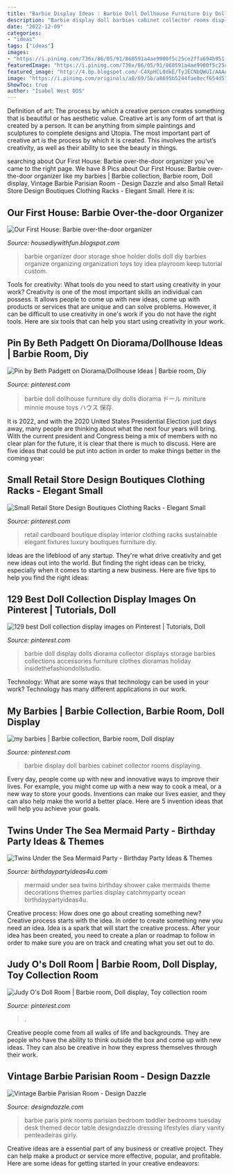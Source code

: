 ```yaml
---
title: "Barbie Display Ideas : Barbie Doll Dollhouse Furniture Diy Dolls Diorama ドール Miniture Minnie Mouse Toys ハウス 保存"
description: "Barbie display doll barbies cabinet collector rooms displaying"
date: "2022-12-09"
categories:
- "ideas"
tags: ["ideas"]
images:
- "https://i.pinimg.com/736x/86/05/91/860591a4ae9900f5c25ce2ffa694b951.jpg"
featuredImage: "https://i.pinimg.com/736x/86/05/91/860591a4ae9900f5c25ce2ffa694b951.jpg"
featured_image: "http://4.bp.blogspot.com/-C4XpHCL0dkE/TyJECNbQWUI/AAAAAAAAYYA/eLuSz3mnPwE/s1600/DSC02842.jpg"
image: "https://i.pinimg.com/originals/a8/69/5b/a8695b5244fae8ecf654d51b90a41755.jpg"
ShowToc: true
author: "Isabel West DDS"
---
```



Definition of art: The process by which a creative person creates something that is beautiful or has aesthetic value.
Creative art is any form of art that is created by a person. It can be anything from simple paintings and sculptures to complete designs and Utopia. The most important part of creative art is the process by which it is created. This involves the artist’s creativity, as well as their ability to see the beauty in things.

	

		
searching about Our First House: Barbie over-the-door organizer you've came to the right page. We have 8 Pics about Our First House: Barbie over-the-door organizer like my barbies | Barbie collection, Barbie room, Doll display, Vintage Barbie Parisian Room - Design Dazzle and also Small Retail Store Design Boutiques Clothing Racks - Elegant Small. Here it is:
		
    
## Our First House: Barbie Over-the-door Organizer

<img loading=lazy src="http://4.bp.blogspot.com/-C4XpHCL0dkE/TyJECNbQWUI/AAAAAAAAYYA/eLuSz3mnPwE/s1600/DSC02842.jpg" onerror="this.onerror=null;this.src='https://tse3.mm.bing.net/th?id=OIP.4Q39kjJV3RaZ7aIx7jtZ-AHaJ4&amp;pid=15.1';" alt="Our First House: Barbie over-the-door organizer">

_Source: housediywithfun.blogspot.com_

>barbie organizer door storage shoe holder dolls doll diy barbies organize organizing organization toys toy idea playroom keep tutorial custom. 

	

Tools for creativity: What tools do you need to start using creativity in your work?
Creativity is one of the most important skills an individual can possess. It allows people to come up with new ideas, come up with products or services that are unique and can solve problems. However, it can be difficult to use creativity in one's work if you do not have the right tools. Here are six tools that can help you start using creativity in your work.

    
## Pin By Beth Padgett On Diorama/Dollhouse Ideas | Barbie Room, Diy

<img loading=lazy src="https://i.pinimg.com/736x/86/05/91/860591a4ae9900f5c25ce2ffa694b951.jpg" onerror="this.onerror=null;this.src='https://tse3.mm.bing.net/th?id=OIP.AWPG-OTGTEWj3dsu2797mAHaIX&amp;pid=15.1';" alt="Pin by Beth Padgett on Diorama/Dollhouse Ideas | Barbie room, Diy">

_Source: pinterest.com_

>barbie doll dollhouse furniture diy dolls diorama ドール miniture minnie mouse toys ハウス 保存. 

	

It is 2022, and with the 2020 United States Presidential Election just days away, many people are thinking about what the next four years will bring. With the current president and Congress being a mix of members with no clear plan for the future, it is clear that there is much to discuss. Here are five ideas that could be put into action in order to make things better in the coming year: 

    
## Small Retail Store Design Boutiques Clothing Racks - Elegant Small

<img loading=lazy src="https://i.pinimg.com/originals/a8/69/5b/a8695b5244fae8ecf654d51b90a41755.jpg" onerror="this.onerror=null;this.src='https://tse1.mm.bing.net/th?id=OIP.JST872MuIAkOFECUYk9i1gHaLG&amp;pid=15.1';" alt="Small Retail Store Design Boutiques Clothing Racks - Elegant Small">

_Source: pinterest.com_

>retail cardboard boutique display interior clothing racks sustainable elegant fixtures luxury boutiques furniture diy. 

	

Ideas are the lifeblood of any startup. They're what drive creativity and get new ideas out into the world. But finding the right ideas can be tricky, especially when it comes to starting a new business. Here are five tips to help you find the right ideas: 

    
## 129 Best Doll Collection Display Images On Pinterest | Tutorials, Doll

<img loading=lazy src="https://i.pinimg.com/736x/40/54/64/405464505631b704aa58543a60299cd9--barbie-room-barbie-dolls.jpg" onerror="this.onerror=null;this.src='https://tse1.mm.bing.net/th?id=OIP.xKcR6oRBOlECU1gh-9OIxAHaLH&amp;pid=15.1';" alt="129 best Doll collection display images on Pinterest | Tutorials, Doll">

_Source: pinterest.com_

>barbie doll display dolls diorama collector displays storage barbies collections accessories furniture clothes dioramas holiday insidethefashiondollstudio. 

	

Technology: What are some ways that technology can be used in your work?
Technology has many different applications in our work.

    
## My Barbies | Barbie Collection, Barbie Room, Doll Display

<img loading=lazy src="https://i.pinimg.com/originals/c9/4d/31/c94d311835d6aad38c89fe92317f35d4.jpg" onerror="this.onerror=null;this.src='https://tse3.mm.bing.net/th?id=OIP.xuWHaCmxgxI25A6CB5c8yAHaFj&amp;pid=15.1';" alt="my barbies | Barbie collection, Barbie room, Doll display">

_Source: pinterest.com_

>barbie display doll barbies cabinet collector rooms displaying. 

	

Every day, people come up with new and innovative ways to improve their lives. For example, you might come up with a new way to cook a meal, or a new way to store your goods. Inventions can make our lives easier, and they can also help make the world a better place. Here are 5 invention ideas that will help you achieve your goals.

    
## Twins Under The Sea Mermaid Party - Birthday Party Ideas &amp; Themes

<img loading=lazy src="http://www.birthdaypartyideas4u.com/wp-content/uploads/2016/11/Twins-Under-the-Sea-Mermaid-Birthday-Party-Cake-600x788.jpeg" onerror="this.onerror=null;this.src='https://tse3.mm.bing.net/th?id=OIP.mxMLEfDFZCNZxe3x0mijsAHaJu&amp;pid=15.1';" alt="Twins Under the Sea Mermaid Party - Birthday Party Ideas &amp; Themes">

_Source: birthdaypartyideas4u.com_

>mermaid under sea twins birthday shower cake mermaids theme decorations themes parties display catchmyparty ocean birthdaypartyideas4u. 

	

Creative process: How does one go about creating something new?
Creative process starts with the idea. In order to create something new you need an idea. Idea is a spark that will start the creative process. After your idea has been created, you need to create a plan or roadmap to follow in order to make sure you are on track and creating what you set out to do.

    
## Judy O&#039;s Doll Room | Barbie Room, Doll Display, Toy Collection Room

<img loading=lazy src="https://i.pinimg.com/736x/d1/9b/16/d19b16eef8e1e55c2d99043455c438ea--ikea-billy-cabinets.jpg" onerror="this.onerror=null;this.src='https://tse3.mm.bing.net/th?id=OIP.4gRuwQilS-lFTxSf0MnD0gHaLU&amp;pid=15.1';" alt="Judy O&#039;s Doll Room | Barbie room, Doll display, Toy collection room">

_Source: pinterest.com_

>. 

	

Creative people come from all walks of life and backgrounds. They are people who have the ability to think outside the box and come up with new ideas. They can also be creative in how they express themselves through their work.

    
## Vintage Barbie Parisian Room - Design Dazzle

<img loading=lazy src="http://2.bp.blogspot.com/_L-deInbQA9c/TNwsMUj5pPI/AAAAAAAAIsQ/_jwEG5oSWAw/s1600/IMG_3725.JPG" onerror="this.onerror=null;this.src='https://tse4.mm.bing.net/th?id=OIP.Ylj4-Ev9uAM7jPHTExGTpgHaJ4&amp;pid=15.1';" alt="Vintage Barbie Parisian Room - Design Dazzle">

_Source: designdazzle.com_

>barbie paris pink rooms parisian bedroom toddler bedrooms tuesday desk themed decor table designdazzle dressing lifestyles diary vanity penteadeiras girly. 

	

Creative ideas are a essential part of any business or creative project. They can help make a product or service more effective, popular, and profitable. Here are some ideas for getting started in your creative endeavors:

